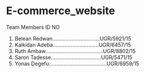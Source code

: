 # E-commerce_website
Team Members                     ID NO                                       
 
1. Belean Redwan……………………….....UGR/5921/15 
2. Kalkidan Adeba………………………....UGR/6457/15
3. Ruth Ambaw……………………………......UGR/8802/15 
4. Saron Tadesse…………………………....UGR/5471/15
5. Yonas Degefu………………………………...UGR/6959/15
